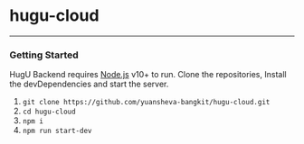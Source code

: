 # hugu-cloud
<hr>

### Getting Started

HugU Backend requires [Node.js](https://nodejs.org/) v10+ to run.
Clone the repositories, Install the devDependencies and start the server.

1. `git clone https://github.com/yuansheva-bangkit/hugu-cloud.git`
2. `cd hugu-cloud`
3. `npm i`
4. `npm run start-dev`
